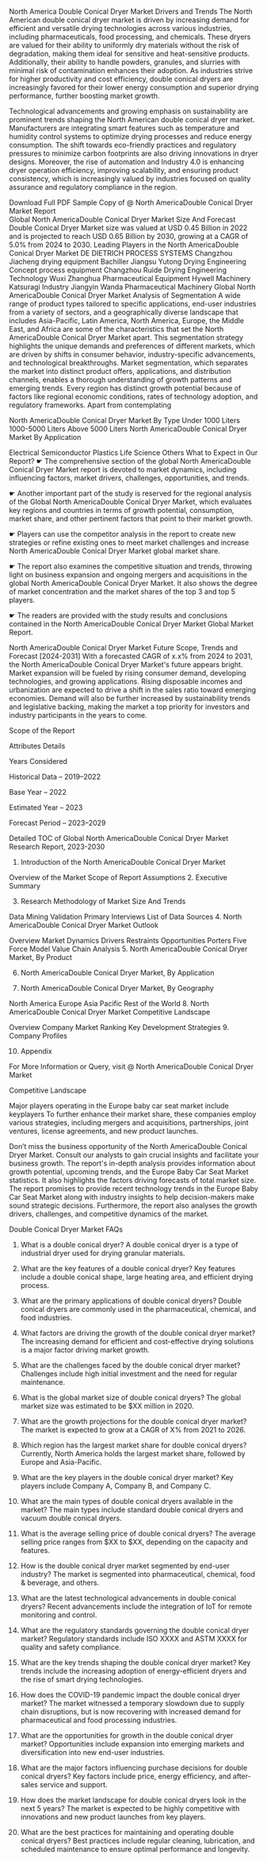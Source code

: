 North America Double Conical Dryer Market Drivers and Trends
The North American double conical dryer market is driven by increasing demand for efficient and versatile drying technologies across various industries, including pharmaceuticals, food processing, and chemicals. These dryers are valued for their ability to uniformly dry materials without the risk of degradation, making them ideal for sensitive and heat-sensitive products. Additionally, their ability to handle powders, granules, and slurries with minimal risk of contamination enhances their adoption. As industries strive for higher productivity and cost efficiency, double conical dryers are increasingly favored for their lower energy consumption and superior drying performance, further boosting market growth.

Technological advancements and growing emphasis on sustainability are prominent trends shaping the North American double conical dryer market. Manufacturers are integrating smart features such as temperature and humidity control systems to optimize drying processes and reduce energy consumption. The shift towards eco-friendly practices and regulatory pressures to minimize carbon footprints are also driving innovations in dryer designs. Moreover, the rise of automation and Industry 4.0 is enhancing dryer operation efficiency, improving scalability, and ensuring product consistency, which is increasingly valued by industries focused on quality assurance and regulatory compliance in the region.

Download Full PDF Sample Copy of @ North AmericaDouble Conical Dryer Market Report  
Global North AmericaDouble Conical Dryer Market Size And Forecast
Double Conical Dryer Market size was valued at USD 0.45 Billion in 2022 and is projected to reach USD 0.65 Billion by 2030, growing at a CAGR of 5.0% from 2024 to 2030.
Leading Players in the North AmericaDouble Conical Dryer Market
DE DIETRICH PROCESS SYSTEMS
Changzhou Jiacheng drying equipment
Bachiller
Jiangsu Yutong Drying Engineering
Concept process equipment
Changzhou Ruide Drying Engineering Technology
Wuxi Zhanghua Pharmaceutical Equipment
Hywell Machinery
Katsuragi Industry
Jiangyin Wanda Pharmaceutical Machinery
Global North AmericaDouble Conical Dryer Market Analysis of Segmentation
A wide range of product types tailored to specific applications, end-user industries from a variety of sectors, and a geographically diverse landscape that includes Asia-Pacific, Latin America, North America, Europe, the Middle East, and Africa are some of the characteristics that set the North AmericaDouble Conical Dryer Market apart. This segmentation strategy highlights the unique demands and preferences of different markets, which are driven by shifts in consumer behavior, industry-specific advancements, and technological breakthroughs. Market segmentation, which separates the market into distinct product offers, applications, and distribution channels, enables a thorough understanding of growth patterns and emerging trends. Every region has distinct growth potential because of factors like regional economic conditions, rates of technology adoption, and regulatory frameworks. Apart from contemplating

North AmericaDouble Conical Dryer Market By Type
Under 1000 Liters
1000-5000 Liters
Above 5000 Liters
North AmericaDouble Conical Dryer Market By Application

Electrical
Semiconductor
Plastics
Life Science
Others
What to Expect in Our Report?
☛ The comprehensive section of the global North AmericaDouble Conical Dryer Market report is devoted to market dynamics, including influencing factors, market drivers, challenges, opportunities, and trends.

☛ Another important part of the study is reserved for the regional analysis of the Global North AmericaDouble Conical Dryer Market, which evaluates key regions and countries in terms of growth potential, consumption, market share, and other pertinent factors that point to their market growth.

☛ Players can use the competitor analysis in the report to create new strategies or refine existing ones to meet market challenges and increase North AmericaDouble Conical Dryer Market global market share.

☛ The report also examines the competitive situation and trends, throwing light on business expansion and ongoing mergers and acquisitions in the global North AmericaDouble Conical Dryer Market. It also shows the degree of market concentration and the market shares of the top 3 and top 5 players.

☛ The readers are provided with the study results and conclusions contained in the North AmericaDouble Conical Dryer Market Global Market Report.

North AmericaDouble Conical Dryer Market Future Scope, Trends and Forecast [2024-2031]
With a forecasted CAGR of x.x% from 2024 to 2031, the North AmericaDouble Conical Dryer Market's future appears bright. Market expansion will be fueled by rising consumer demand, developing technologies, and growing applications. Rising disposable incomes and urbanization are expected to drive a shift in the sales ratio toward emerging economies. Demand will also be further increased by sustainability trends and legislative backing, making the market a top priority for investors and industry participants in the years to come.

Scope of the Report

Attributes Details

Years Considered

Historical Data – 2019–2022

Base Year – 2022

Estimated Year – 2023

Forecast Period – 2023–2029

Detailed TOC of Global North AmericaDouble Conical Dryer Market Research Report, 2023-2030
1. Introduction of the North AmericaDouble Conical Dryer Market

Overview of the Market
Scope of Report
Assumptions
2. Executive Summary

3. Research Methodology of Market Size And Trends

Data Mining
Validation
Primary Interviews
List of Data Sources
4. North AmericaDouble Conical Dryer Market Outlook

Overview
Market Dynamics
Drivers
Restraints
Opportunities
Porters Five Force Model
Value Chain Analysis
5. North AmericaDouble Conical Dryer Market, By Product

6. North AmericaDouble Conical Dryer Market, By Application

7. North AmericaDouble Conical Dryer Market, By Geography

North America
Europe
Asia Pacific
Rest of the World
8. North AmericaDouble Conical Dryer Market Competitive Landscape

Overview
Company Market Ranking
Key Development Strategies
9. Company Profiles

10. Appendix

For More Information or Query, visit @ North AmericaDouble Conical Dryer Market

Competitive Landscape

Major players operating in the Europe baby car seat market include keyplayers To further enhance their market share, these companies employ various strategies, including mergers and acquisitions, partnerships, joint ventures, license agreements, and new product launches.

Don’t miss the business opportunity of the North AmericaDouble Conical Dryer Market. Consult our analysts to gain crucial insights and facilitate your business growth.
The report's in-depth analysis provides information about growth potential, upcoming trends, and the Europe Baby Car Seat Market statistics. It also highlights the factors driving forecasts of total market size. The report promises to provide recent technology trends in the Europe Baby Car Seat Market along with industry insights to help decision-makers make sound strategic decisions. Furthermore, the report also analyses the growth drivers, challenges, and competitive dynamics of the market.

Double Conical Dryer Market FAQs
1. What is a double conical dryer?
A double conical dryer is a type of industrial dryer used for drying granular materials.

2. What are the key features of a double conical dryer?
Key features include a double conical shape, large heating area, and efficient drying process.

3. What are the primary applications of double conical dryers?
Double conical dryers are commonly used in the pharmaceutical, chemical, and food industries.

4. What factors are driving the growth of the double conical dryer market?
The increasing demand for efficient and cost-effective drying solutions is a major factor driving market growth.

5. What are the challenges faced by the double conical dryer market?
Challenges include high initial investment and the need for regular maintenance.

6. What is the global market size of double conical dryers?
The global market size was estimated to be $XX million in 2020.

7. What are the growth projections for the double conical dryer market?
The market is expected to grow at a CAGR of X% from 2021 to 2026.

8. Which region has the largest market share for double conical dryers?
Currently, North America holds the largest market share, followed by Europe and Asia-Pacific.

9. What are the key players in the double conical dryer market?
Key players include Company A, Company B, and Company C.

10. What are the main types of double conical dryers available in the market?
The main types include standard double conical dryers and vacuum double conical dryers.

11. What is the average selling price of double conical dryers?
The average selling price ranges from $XX to $XX, depending on the capacity and features.

12. How is the double conical dryer market segmented by end-user industry?
The market is segmented into pharmaceutical, chemical, food & beverage, and others.

13. What are the latest technological advancements in double conical dryers?
Recent advancements include the integration of IoT for remote monitoring and control.

14. What are the regulatory standards governing the double conical dryer market?
Regulatory standards include ISO XXXX and ASTM XXXX for quality and safety compliance.

15. What are the key trends shaping the double conical dryer market?
Key trends include the increasing adoption of energy-efficient dryers and the rise of smart drying technologies.

16. How does the COVID-19 pandemic impact the double conical dryer market?
The market witnessed a temporary slowdown due to supply chain disruptions, but is now recovering with increased demand for pharmaceutical and food processing industries.

17. What are the opportunities for growth in the double conical dryer market?
Opportunities include expansion into emerging markets and diversification into new end-user industries.

18. What are the major factors influencing purchase decisions for double conical dryers?
Key factors include price, energy efficiency, and after-sales service and support.

19. How does the market landscape for double conical dryers look in the next 5 years?
The market is expected to be highly competitive with innovations and new product launches from key players.

20. What are the best practices for maintaining and operating double conical dryers?
Best practices include regular cleaning, lubrication, and scheduled maintenance to ensure optimal performance and longevity.
